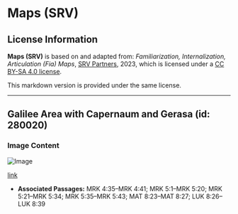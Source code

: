 # Maps (SRV)

## License Information

**Maps (SRV)** is based on and adapted from: _Familiarization, Internalization, Articulation (Fia) Maps_, [SRV Partners](https://srvpartners.org/home/), 2023, which is licensed under a [CC BY-SA 4.0 license](https://creativecommons.org/licenses/by-sa/4.0/legalcode.en).

This markdown version is provided under the same license.



--------------------------------

## Galilee Area with Capernaum and Gerasa (id: 280020)

### Image Content

![Image](https://cdn.aquifer.bible/aquifer-content/resources/FIAMaps/galilee-area-with-capernaum-and-gerasa.jpg)

[link](https://cdn.aquifer.bible/aquifer-content/resources/FIAMaps/galilee-area-with-capernaum-and-gerasa.jpg)

* **Associated Passages:** MRK 4:35–MRK 4:41; MRK 5:1–MRK 5:20; MRK 5:21–MRK 5:34; MRK 5:35–MRK 5:43; MAT 8:23–MAT 8:27; LUK 8:26–LUK 8:39

